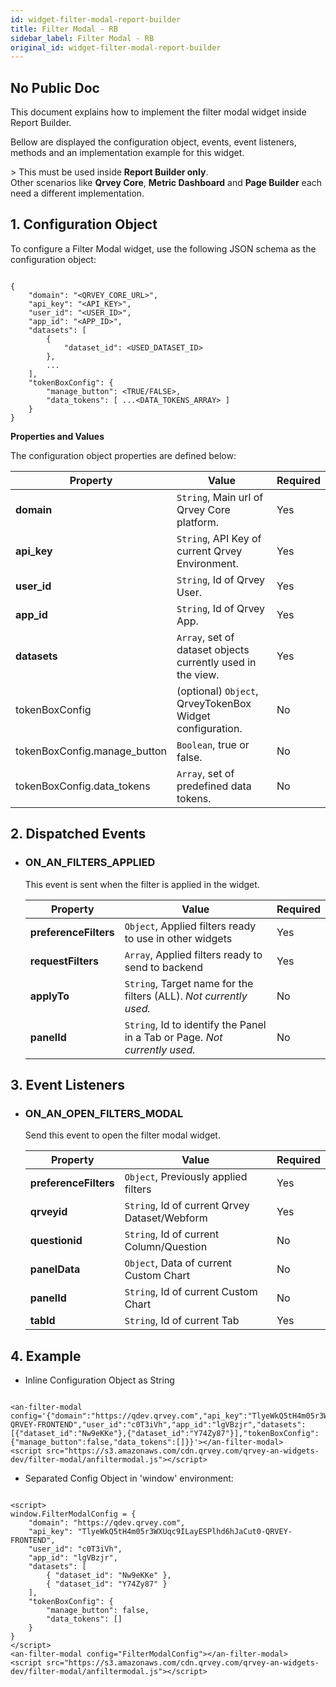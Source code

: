 ```yaml
---
id: widget-filter-modal-report-builder
title: Filter Modal - RB
sidebar_label: Filter Modal - RB
original_id: widget-filter-modal-report-builder
---
```

## No Public Doc

This document explains how to implement the filter modal widget inside Report Builder.

Bellow are displayed the configuration object, events, event listeners, methods and an implementation example for this widget.

&gt; This must be used inside **Report Builder only**. <br />Other scenarios like **Qrvey Core**, **Metric Dashboard** and **Page Builder** each need a different implementation.

## 1. Configuration Object

To configure a Filter Modal widget, use the following JSON schema as the configuration object:

```

{
    "domain": "<QRVEY_CORE_URL>",
    "api_key": "<API_KEY>",
    "user_id": "<USER_ID>",
    "app_id": "<APP_ID>",
    "datasets": [
        {
            "dataset_id": <USED_DATASET_ID>
        },
        ...
    ],
    "tokenBoxConfig": {
        "manage_button": <TRUE/FALSE>,
        "data_tokens": [ ...<DATA_TOKENS_ARRAY> ]
    }
}

```

**Properties and Values**

The configuration object properties are defined below:

| **Property**                 | **Value**                                                          | **Required** |
| ---------------------------- | ------------------------------------------------------------------ | ------------ |
| **domain**                   | `String`, Main url of Qrvey Core platform.                  | Yes          |
| **api_key**                  | `String`, API Key of current Qrvey Environment.             | Yes          |
| **user_id**                  | `String`, Id of Qrvey User.                                 | Yes          |
| **app_id**                   | `String`, Id of Qrvey App.                                  | Yes          |
| **datasets**                 | `Array`, set of dataset objects currently used in the view. | Yes          |
| tokenBoxConfig               | (optional) `Object`, QrveyTokenBox Widget configuration.    | No           |
| tokenBoxConfig.manage_button | `Boolean`, true or false.                                   | No           |
| tokenBoxConfig.data_tokens   | `Array`, set of predefined data tokens.                     | No           |

## 2. Dispatched Events

-   ### ON_AN_FILTERS_APPLIED

      This event is sent when the filter is applied in the widget.

    | **Property**          | **Value**                                                                         | **Required** |
    | --------------------- | --------------------------------------------------------------------------------- | ------------ |
    | **preferenceFilters** | `Object`, Applied filters ready to use in other widgets                    | Yes          |
    | **requestFilters**    | `Array`, Applied filters ready to send to backend                          | Yes          |
    | **applyTo**           | `String`, Target name for the filters (ALL). _Not currently used._         | No           |
    | **panelId**           | `String`, Id to identify the Panel in a Tab or Page. _Not currently used._ | No           |

## 3. Event Listeners

-   ### ON_AN_OPEN_FILTERS_MODAL

      Send this event to open the filter modal widget.

    | **Property**          | **Value**                                            | **Required** |
    | --------------------- | ---------------------------------------------------- | ------------ |
    | **preferenceFilters** | `Object`, Previously applied filters          | Yes          |
    | **qrveyid**           | `String`, Id of current Qrvey Dataset/Webform | Yes          |
    | **questionid**        | `String`, Id of current Column/Question       | No           |
    | **panelData**         | `Object`, Data of current Custom Chart        | No           |
    | **panelId**           | `String`, Id of current Custom Chart          | No           |
    | **tabId**             | `String`, Id of current Tab                   | Yes          |

## 4. Example

-   Inline Configuration Object as String

```

<an-filter-modal config='{"domain":"https://qdev.qrvey.com","api_key":"TlyeWkQ5tH4m05r3WXUqc9ILayESPlhd6hJaCut0-QRVEY-FRONTEND","user_id":"c0T3iVh","app_id":"lgVBzjr","datasets":[{"dataset_id":"Nw9eKKe"},{"dataset_id":"Y74Zy87"}],"tokenBoxConfig":{"manage_button":false,"data_tokens":[]}}'></an-filter-modal>
<script src="https://s3.amazonaws.com/cdn.qrvey.com/qrvey-an-widgets-dev/filter-modal/anfiltermodal.js"></script>

```

-   Separated Config Object in 'window' environment:

```

<script>
window.FilterModalConfig = {
    "domain": "https://qdev.qrvey.com",
    "api_key": "TlyeWkQ5tH4m05r3WXUqc9ILayESPlhd6hJaCut0-QRVEY-FRONTEND",
    "user_id": "c0T3iVh",
    "app_id": "lgVBzjr",
    "datasets": [
        { "dataset_id": "Nw9eKKe" },
        { "dataset_id": "Y74Zy87" }
    ],
    "tokenBoxConfig": {
        "manage_button": false,
        "data_tokens": []
    }
}
</script>
<an-filter-modal config="FilterModalConfig"></an-filter-modal>
<script src="https://s3.amazonaws.com/cdn.qrvey.com/qrvey-an-widgets-dev/filter-modal/anfiltermodal.js"></script>

```

